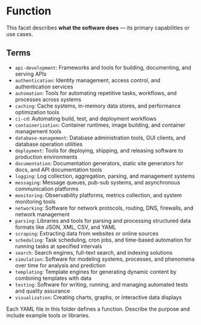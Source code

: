 # Function

This facet describes **what the software does** — its primary capabilities or use cases.

## Terms

- `api-development`: Frameworks and tools for building, documenting, and serving APIs
- `authentication`: Identity management, access control, and authentication services
- `automation`: Tools for automating repetitive tasks, workflows, and processes across systems
- `caching`: Cache systems, in-memory data stores, and performance optimization tools
- `ci-cd`: Automating build, test, and deployment workflows
- `containerization`: Container runtimes, image building, and container management tools
- `database-management`: Database administration tools, GUI clients, and database operation utilities
- `deployment`: Tools for deploying, shipping, and releasing software to production environments
- `documentation`: Documentation generators, static site generators for docs, and API documentation tools
- `logging`: Log collection, aggregation, parsing, and management systems
- `messaging`: Message queues, pub-sub systems, and asynchronous communication platforms
- `monitoring`: Observability platforms, metrics collection, and system monitoring tools
- `networking`: Software for network protocols, routing, DNS, firewalls, and network management
- `parsing`: Libraries and tools for parsing and processing structured data formats like JSON, XML, CSV, and YAML
- `scraping`: Extracting data from websites or online sources
- `scheduling`: Task scheduling, cron jobs, and time-based automation for running tasks at specified intervals
- `search`: Search engines, full-text search, and indexing solutions
- `simulation`: Software for modeling systems, processes, and phenomena over time for analysis and prediction
- `templating`: Template engines for generating dynamic content by combining templates with data
- `testing`: Software for writing, running, and managing automated tests and quality assurance
- `visualization`: Creating charts, graphs, or interactive data displays

Each YAML file in this folder defines a function. Describe the purpose and include example tools or libraries.
